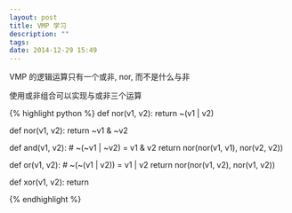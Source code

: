 ```yaml
---
layout: post
title: VMP 学习
description: ""
tags:
date: 2014-12-29 15:49
---
```


VMP 的逻辑运算只有一个或非, nor, 而不是什么与非

使用或非组合可以实现与或非三个运算

{% highlight python %}
def nor(v1, v2):
    return ~(v1 | v2)

def nor(v1, v2):
    return ~v1 & ~v2

def and(v1, v2):
    # ~(~v1 | ~v2) = v1 & v2
    return nor(nor(v1, v1), nor(v2, v2))

def or(v1, v2):
    # ~(~(v1 | v2)) = v1 | v2
    return nor(nor(v1, v2), nor(v1, v2))

def xor(v1, v2):
    return

{% endhighlight %}


